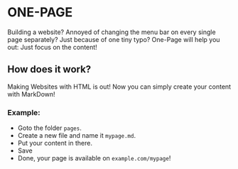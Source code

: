 # ONE-PAGE
Building a website? Annoyed of changing the menu bar on every single page separately? Just because of one tiny typo? One-Page will help you out: Just focus on the content!

## How does it work?
Making Websites with HTML is out! Now you can simply create your content with MarkDown!

### Example:
- Goto the folder `pages`.
- Create a new file and name it `mypage.md`.
- Put your content in there.
- Save
- Done, your page is available on `example.com/mypage`!